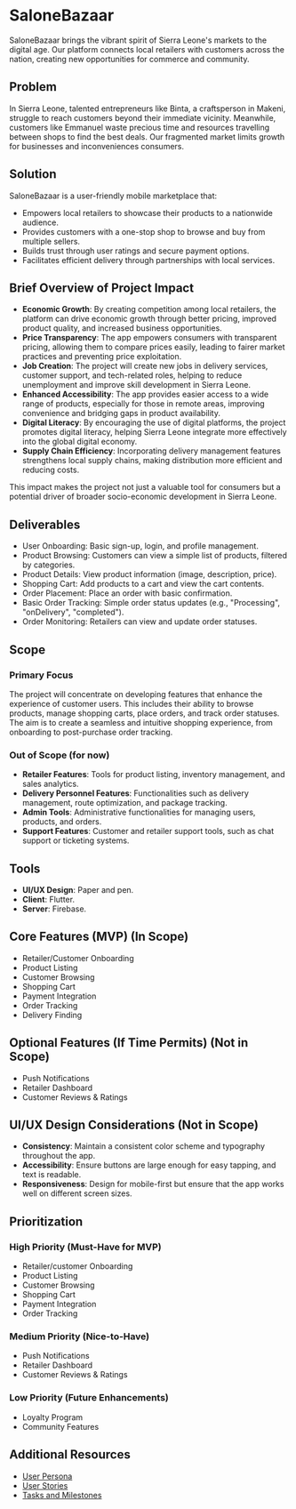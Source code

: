 # SaloneBazaar

SaloneBazaar brings the vibrant spirit of Sierra Leone's markets to the digital age. Our platform connects local retailers with customers across the nation, creating new opportunities for commerce and community.

## Problem

In Sierra Leone, talented entrepreneurs like Binta, a craftsperson in Makeni, struggle to reach customers beyond their immediate vicinity. Meanwhile, customers like Emmanuel waste precious time and resources travelling between shops to find the best deals. Our fragmented market limits growth for businesses and inconveniences consumers.

## Solution

SaloneBazaar is a user-friendly mobile marketplace that:
- Empowers local retailers to showcase their products to a nationwide audience.
- Provides customers with a one-stop shop to browse and buy from multiple sellers.
- Builds trust through user ratings and secure payment options.
- Facilitates efficient delivery through partnerships with local services.

## Brief Overview of Project Impact

- **Economic Growth**: By creating competition among local retailers, the platform can drive economic growth through better pricing, improved product quality, and increased business opportunities.
- **Price Transparency**: The app empowers consumers with transparent pricing, allowing them to compare prices easily, leading to fairer market practices and preventing price exploitation.
- **Job Creation**: The project will create new jobs in delivery services, customer support, and tech-related roles, helping to reduce unemployment and improve skill development in Sierra Leone.
- **Enhanced Accessibility**: The app provides easier access to a wide range of products, especially for those in remote areas, improving convenience and bridging gaps in product availability.
- **Digital Literacy**: By encouraging the use of digital platforms, the project promotes digital literacy, helping Sierra Leone integrate more effectively into the global digital economy.
- **Supply Chain Efficiency**: Incorporating delivery management features strengthens local supply chains, making distribution more efficient and reducing costs.

This impact makes the project not just a valuable tool for consumers but a potential driver of broader socio-economic development in Sierra Leone.

## Deliverables

- User Onboarding: Basic sign-up, login, and profile management.
- Product Browsing: Customers can view a simple list of products, filtered by categories.
- Product Details: View product information (image, description, price).
- Shopping Cart: Add products to a cart and view the cart contents.
- Order Placement: Place an order with basic confirmation.
- Basic Order Tracking: Simple order status updates (e.g., "Processing", "onDelivery", "completed").
- Order Monitoring: Retailers can view and update order statuses.

## Scope

### Primary Focus

The project will concentrate on developing features that enhance the experience of customer users. This includes their ability to browse products, manage shopping carts, place orders, and track order statuses. The aim is to create a seamless and intuitive shopping experience, from onboarding to post-purchase order tracking.

### Out of Scope (for now)

- **Retailer Features**: Tools for product listing, inventory management, and sales analytics.
- **Delivery Personnel Features**: Functionalities such as delivery management, route optimization, and package tracking.
- **Admin Tools**: Administrative functionalities for managing users, products, and orders.
- **Support Features**: Customer and retailer support tools, such as chat support or ticketing systems.

## Tools

- **UI/UX Design**: Paper and pen.
- **Client**: Flutter.
- **Server**: Firebase.

## Core Features (MVP) (In Scope)

- Retailer/Customer Onboarding
- Product Listing
- Customer Browsing
- Shopping Cart
- Payment Integration
- Order Tracking
- Delivery Finding

## Optional Features (If Time Permits) (Not in Scope)

- Push Notifications
- Retailer Dashboard
- Customer Reviews & Ratings

## UI/UX Design Considerations (Not in Scope)

- **Consistency**: Maintain a consistent color scheme and typography throughout the app.
- **Accessibility**: Ensure buttons are large enough for easy tapping, and text is readable.
- **Responsiveness**: Design for mobile-first but ensure that the app works well on different screen sizes.

## Prioritization

### High Priority (Must-Have for MVP)

- Retailer/customer Onboarding
- Product Listing
- Customer Browsing
- Shopping Cart
- Payment Integration
- Order Tracking

### Medium Priority (Nice-to-Have)

- Push Notifications
- Retailer Dashboard
- Customer Reviews & Ratings

### Low Priority (Future Enhancements)

- Loyalty Program
- Community Features

## Additional Resources

- [User Persona](./user-persona.md)
- [User Stories](./user-stories.md)
- [Tasks and Milestones](./tasks-and-milestones.md)

